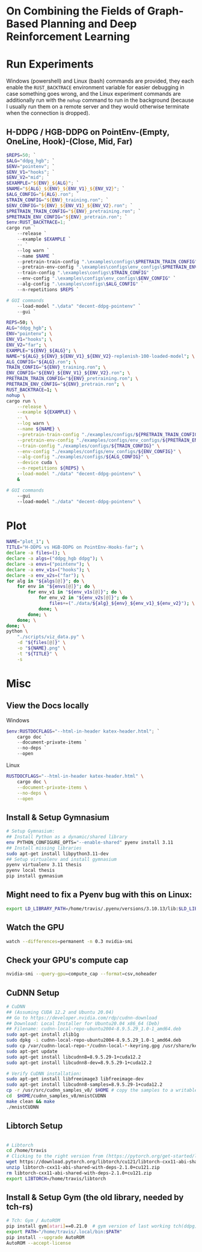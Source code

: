 # On Combining the Fields of Graph-Based Planning and Deep Reinforcement Learning


# Run Experiments

Windows (powershell) and Linux (bash) commands are provided,
they each enable the `RUST_BACKTRACE` environment variable for easier
debugging in case something goes wrong, and the Linux experiment commands are
additionally run with the `nohup` command to run in the background
(because I usually run them on a remote server and they would
otherwise terminate when the connection is dropped).


## H-DDPG / HGB-DDPG on PointEnv-(Empty, OneLine, Hook)-(Close, Mid, Far)

```powershell
$REPS=50; `
$ALG="ddpg_hgb"; `
$ENV="pointenv"; `
$ENV_V1="hooks"; `
$ENV_V2="mid"; `
$EXAMPLE="${ENV}_${ALG}"; `
$NAME="${ALG}_${ENV}_${ENV_V1}_${ENV_V2}"; `
$ALG_CONFIG="${ALG}.ron"; `
$TRAIN_CONFIG="${ENV}_training.ron"; `
$ENV_CONFIG="${ENV}_${ENV_V1}_${ENV_V2}.ron"; `
$PRETRAIN_TRAIN_CONFIG="${ENV}_pretraining.ron"; `
$PRETRAIN_ENV_CONFIG="${ENV}_pretrain.ron"; `
$env:RUST_BACKTRACE=1; `
cargo run `
    --release `
    --example $EXAMPLE `
    -- `
    --log warn `
    --name $NAME `
    --pretrain-train-config ".\examples\configs\$PRETRAIN_TRAIN_CONFIG" `
    --pretrain-env-config ".\examples\configs\env_configs\$PRETRAIN_ENV_CONFIG" `
    --train-config ".\examples\configs\$TRAIN_CONFIG" `
    --env-config ".\examples\configs\env_configs\$ENV_CONFIG" `
    --alg-config ".\examples\configs\$ALG_CONFIG" `
    --n-repetitions $REPS `
```
```powershell
# GUI commands
    --load-model ".\data" "decent-ddpg-pointenv" `
    --gui `
```
```bash
REPS=50; \
ALG="ddpg_hgb"; \
ENV="pointenv"; \
ENV_V1="hooks"; \
ENV_V2="far"; \
EXAMPLE="${ENV}_${ALG}"; \
NAME="${ALG}_${ENV}_${ENV_V1}_${ENV_V2}-replenish-100-loaded-model"; \
ALG_CONFIG="${ALG}.ron"; \
TRAIN_CONFIG="${ENV}_training.ron"; \
ENV_CONFIG="${ENV}_${ENV_V1}_${ENV_V2}.ron"; \
PRETRAIN_TRAIN_CONFIG="${ENV}_pretraining.ron"; \
PRETRAIN_ENV_CONFIG="${ENV}_pretrain.ron"; \
RUST_BACKTRACE=1; \
nohup \
cargo run \
    --release \
    --example ${EXAMPLE} \
    -- \
    --log warn \
    --name ${NAME} \
    --pretrain-train-config "./examples/configs/${PRETRAIN_TRAIN_CONFIG}" \
    --pretrain-env-config "./examples/configs/env_configs/${PRETRAIN_ENV_CONFIG}" \
    --train-config "./examples/configs/${TRAIN_CONFIG}" \
    --env-config "./examples/configs/env_configs/${ENV_CONFIG}" \
    --alg-config "./examples/configs/${ALG_CONFIG}" \
    --device cuda \
    --n-repetitions ${REPS} \
    --load-model "./data" "decent-ddpg-pointenv" \
    &
```
```bash
# GUI commands
    --gui
    --load-model "./data" "decent-ddpg-pointenv" \
```





# Plot

```bash
NAME="plot_1"; \
TITLE="H-DDPG vs HGB-DDPG on PointEnv-Hooks-far"; \
declare -a files=(); \
declare -a algs=("ddpg_hgb ddpg"); \
declare -a envs=("pointenv"); \
declare -a env_v1s=("hooks"); \
declare -a env_v2s=("far"); \
for alg in "${algs[@]}"; do \
    for env in "${envs[@]}"; do \
        for env_v1 in "${env_v1s[@]}"; do \
            for env_v2 in "${env_v2s[@]}"; do \
                files+=("./data/${alg}_${env}_${env_v1}_${env_v2}"); \
            done; \
        done; \
    done; \
done; \
python \
    "./scripts/viz_data.py" \
    -d "${files[@]}" \
    -o "${NAME}.png" \
    -t "${TITLE}" \
    -s
```




# Misc

## View the Docs locally

Windows
```powershell
$env:RUSTDOCFLAGS="--html-in-header katex-header.html"; `
    cargo doc `
    --document-private-items `
    --no-deps `
    --open
```

Linux
```bash
RUSTDOCFLAGS="--html-in-header katex-header.html" \
    cargo doc \
    --document-private-items \
    --no-deps \
    --open
```


## Install & Setup Gymnasium

```bash
# Setup Gymnasium:
## Install Python as a dynamic/shared library
env PYTHON_CONFIGURE_OPTS="--enable-shared" pyenv install 3.11
## Install missing libraries
sudo apt-get install libpython3.11-dev
## Setup virtualenv and install gymnasium
pyenv virtualenv 3.11 thesis
pyenv local thesis
pip install gymnasium
```

## Might need to fix a Pyenv bug with this on Linux:

```bash
export LD_LIBRARY_PATH=/home/travis/.pyenv/versions/3.10.13/lib:$LD_LIBRARY_PATH
```

## Watch the GPU

```bash
watch --differences=permanent -n 0.3 nvidia-smi
```

## Check your GPU's compute cap
```bash
nvidia-smi --query-gpu=compute_cap --format=csv,noheader
```

## CuDNN Setup
```bash
# CuDNN
## (Assuming CUDA 12.2 and Ubuntu 20.04)
## Go to https://developer.nvidia.com/rdp/cudnn-download
## Download: Local Installer for Ubuntu20.04 x86_64 (Deb)
## Filename: cudnn-local-repo-ubuntu2004-8.9.5.29_1.0-1_amd64.deb
sudo apt-get install zlib1g
sudo dpkg -i cudnn-local-repo-ubuntu2004-8.9.5.29_1.0-1_amd64.deb
sudo cp /var/cudnn-local-repo-*/cudnn-local-*-keyring.gpg /usr/share/keyrings/
sudo apt-get update
sudo apt-get install libcudnn8=8.9.5.29-1+cuda12.2
sudo apt-get install libcudnn8-dev=8.9.5.29-1+cuda12.2

# Verify CuDNN installation:
sudo apt-get install libfreeimage3 libfreeimage-dev
sudo apt-get install libcudnn8-samples=8.9.5.29-1+cuda12.2
cp -r /usr/src/cudnn_samples_v8/ $HOME # copy the samples to a writable path
cd  $HOME/cudnn_samples_v8/mnistCUDNN
make clean && make
./mnistCUDNN
```


## Libtorch Setup
```bash

# Libtorch
cd /home/travis
# Clicking to the right version from (https://pytorch.org/get-started/locally/): linux, libtorch, C++, cuda 12.1
wget https://download.pytorch.org/libtorch/cu121/libtorch-cxx11-abi-shared-with-deps-2.1.0%2Bcu121.zip
unzip libtorch-cxx11-abi-shared-with-deps-2.1.0+cu121.zip
rm libtorch-cxx11-abi-shared-with-deps-2.1.0+cu121.zip
export LIBTORCH=/home/travis/libtorch
```

## Install & Setup Gym (the old library, needed by tch-rs)
```bash
# Tch: Gym / AutoROM
pip install gym[atari]==0.21.0  # gym version of last working tch(ddpg) commit Feb 3. 2022 (tch: #453)
export PATH="/home/travis/.local/bin:$PATH"
pip install --upgrade AutoROM
AutoROM --accept-license
```
